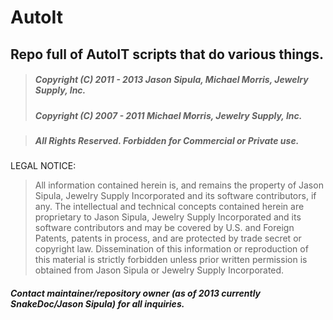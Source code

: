 AutoIt
======

Repo full of AutoIT scripts that do various things.
---------------------------------------------------

>##### Copyright (C) 2011 - 2013 Jason Sipula, Michael Morris, Jewelry Supply, Inc.
>##### Copyright (C) 2007 - 2011 Michael Morris, Jewelry Supply, Inc.

>##### All Rights Reserved. Forbidden for Commercial or Private use. 

LEGAL NOTICE: 
>All information contained herein is, and remains
the property of Jason Sipula, Jewelry Supply Incorporated and its software contributors,
if any.  The intellectual and technical concepts contained
herein are proprietary to Jason Sipula, Jewelry Supply Incorporated
and its software contributors and may be covered by U.S. and Foreign Patents,
patents in process, and are protected by trade secret or copyright law.
Dissemination of this information or reproduction of this material
is strictly forbidden unless prior written permission is obtained
from Jason Sipula or Jewelry Supply Incorporated.

##### Contact maintainer/repository owner (as of 2013 currently SnakeDoc/Jason Sipula) for all inquiries.
